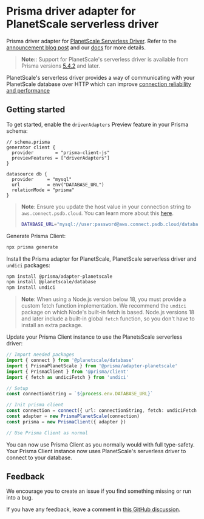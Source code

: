 # Prisma driver adapter for PlanetScale serverless driver

Prisma driver adapter for [PlanetScale Serverless Driver](https://github.com/planetscale/database-js). Refer to the [announcement blog post](https://www.prisma.io/blog/serverless-database-drivers-KML1ehXORxZV) and our [docs](https://www.prisma.io/docs/guides/database/planetscale#how-to-use-the-planetscale-serverless-driver-with-prisma-preview) for more details.

> **Note:**: Support for PlanetScale's serverless driver is available from Prisma versions [5.4.2](https://github.com/prisma/prisma/releases/tag/5.4.2) and later.

PlanetScale's serverless driver provides a way of communicating with your PlanetScale database over HTTP which can improve [connection reliability and performance](https://planetscale.com/blog/faster-mysql-with-http3)

## Getting started

To get started, enable the `driverAdapters` Preview feature in your Prisma schema:

```prisma
// schema.prisma
generator client {
  provider        = "prisma-client-js"
  previewFeatures = ["driverAdapters"]
}

datasource db {
  provider     = "mysql"
  url          = env("DATABASE_URL")
  relationMode = "prisma"
}
```

> **Note**: Ensure you update the host value in your connection string to `aws.connect.psdb.cloud`. You can learn more about this [here](https://planetscale.com/docs/tutorials/planetscale-serverless-driver#add-and-use-the-planetscale-serverless-driver-for-javascript-to-your-project).
>
> ```bash
> DATABASE_URL="mysql://user:password@aws.connect.psdb.cloud/database_name?sslaccept=strict"
> ```

Generate Prisma Client:

```sh
npx prisma generate
```

Install the Prisma adapter for PlanetScale, PlanetScale serverless driver and `undici` packages:

```sh
npm install @prisma/adapter-planetscale
npm install @planetscale/database
npm install undici
```

> **Note**: When using a Node.js version below 18, you must provide a custom fetch function implementation. We recommend the `undici` package on which Node's built-in fetch is based. Node.js versions 18 and later include a built-in global `fetch` function, so you don't have to install an extra package.

Update your Prisma Client instance to use the PlanetsScale serverless driver:

```ts
// Import needed packages
import { connect } from '@planetscale/database'
import { PrismaPlanetScale } from '@prisma/adapter-planetscale'
import { PrismaClient } from '@prisma/client'
import { fetch as undiciFetch } from 'undici'

// Setup
const connectionString = `${process.env.DATABASE_URL}`

// Init prisma client
const connection = connect({ url: connectionString, fetch: undiciFetch })
const adapter = new PrismaPlanetScale(connection)
const prisma = new PrismaClient({ adapter })

// Use Prisma Client as normal
```

You can now use Prisma Client as you normally would with full type-safety. Your Prisma Client instance now uses PlanetScale's serverless driver to connect to your database.

## Feedback

We encourage you to create an issue if you find something missing or run into a bug.

If you have any feedback, leave a comment in [this GitHub discussion](https://github.com/prisma/prisma/discussions/21347).
